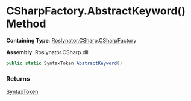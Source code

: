 # CSharpFactory\.AbstractKeyword\(\) Method

**Containing Type**: [Roslynator.CSharp](../../README.md)\.[CSharpFactory](../README.md)

**Assembly**: Roslynator\.CSharp\.dll

```csharp
public static SyntaxToken AbstractKeyword()
```

### Returns

[SyntaxToken](https://docs.microsoft.com/en-us/dotnet/api/microsoft.codeanalysis.syntaxtoken)

